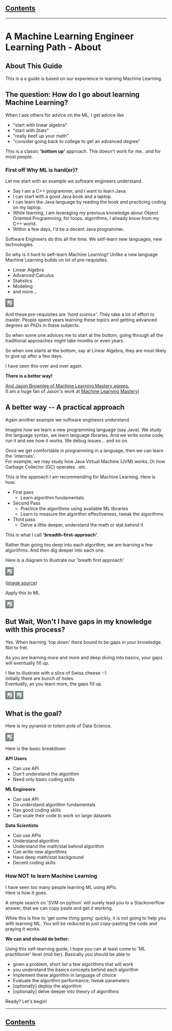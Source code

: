 <link rel='stylesheet' href='assets/css/main.css'/>

## [Contents](contents.md)
---

# A Machine Learning Engineer Learning Path - About

## About This Guide
This is a a guide is based on our experience in learning Machine Learning.


## The question: How do I go about learning Machine Learning?
When I ask others for advice on the ML, I get advice like
- "start with linear algebra"
- "start with Stats"
- "really beef up your math"
- "consider going back to college to get an advanced degree"    

This is a classic **'bottom up'** approach.
This doesn't work for me.. and for most people.

### First off Why ML is hard(er)?
Let me start with an example we software engineers understand.

- Say I am a C++ programmer, and I want to learn Java.
- I can start with a good Java book and a laptop.
- I can learn the Java language by reading the book and practicing coding on my laptop.
- While learning, I am leveraging  my previous knowledge about Object Oriented Programming, for loops, algorithms, I already know from my C++ world.
- Within a few days, I'd be a decent Java programmer.

Software Engineers do this all the time.  We self-learn new languages, new technologies.

So why is it hard to self-learn Machine Learning?
Unlike a new language  Machine Learning builds on lot of pre-requisites.
- Linear Algebra
- Advanced Calculus
- Statistics
- Modeling
- and more...


<img src="assets/images/ml-learning-bottom-up.png" style="border: 5px solid grey ; max-width:100%;" />


And these pre-requisites are *'hard science'*.  They take a lot of effort to master.  People spend years learning these topics and getting advanced degrees an PhDs in these subjects.

So when some one advices me to start at the bottom, going through all the traditional approaches might take months or even years.

So when one starts at the bottom, say at Linear Algebra, they are most likely to give up after a few days.

I have seen this over and over again.

**There is a better way!**

[And Jason Brownlee of Machine Learning Mastery agrees.](https://machinelearningmastery.com/machine-learning-for-programmers/)  
(I am a huge fan of Jason's work at [Machine Learning Mastery](https://machinelearningmastery.com/))

## A better way -- A practical approach
Again another example we software engineers understand.

Imagine how we learn a new programming language (say Java).
We study the language syntax,  we learn language libraries.
And we write some code, run it and see how it works.
We debug issues... and so on.

Once we get comfortable in programming in a language,  then we can learn the 'internals'.  
For example, we may study how Java Virtual Machine (JVM) works.  Or how Garbage Collector (GC) operates ..etc.

This is the approach I am recommending for Machine Learning.
Here is how:

* First pass
    * Learn algorithm fundamentals
* Second Pass
    * Practice the algorithms using available ML libraries
    * Learn to measure the algorithm effectiveness, tweak the algorithms
* Third pass
    * Delve a little deeper, understand the math or stat behind it

This is what I call **'breadth-first-approach'**.  

Rather than going too deep into each algorithm, we are learning a few algorithms.  And then dig deeper into each one.

Here is a diagram to illustrate our 'breath first approach'

<img src="assets/images/breadth-first.jpg" style="border: 5px solid grey ; max-width:100%;" />


([image source](https://medium.com/basecs/breaking-down-breadth-first-search-cebe696709d9))


Apply this to ML

<img src="assets/images/learning-ML-breadth-first.png" style="border: 5px solid grey ; max-width:100%;" />


## But Wait, Won't I have gaps in my knowledge with this process?
Yes.  When learning 'top down'  there bound to be gaps in your knowledge.  Not to fret.  

As you are learning more and more and deep diving into basics, your gaps will eventually fill up.

I like to illustrate with a slice of Swiss cheese :-)  
Initially there are bunch of holes.  
Eventually, as you learn more, the gaps fill up.  

<img src="assets/images/cheese-1.png" style="border: 5px solid grey ; max-width:100%;" />   


<img src="assets/images/cheese-2.png" style="border: 5px solid grey ; max-width:100%;" />



## What is the goal?

Here is my pyramid or totem pole of Data Science.

<img src="assets/images/data-science-totem-pole.png" style="border: 5px solid grey ; max-width:100%;" />

Here is the basic breakdown

**API Users**
- Can use API
- Don't understand the algorithm
- Need only basic coding skills

**ML Engineers**
- Can use API
- Do understand algorithm fundamentals
- Has good coding skills
- Can scale their code to work on large datasets

**Data Scientists**
- Can use APIs
- Understand algorithm
- Understand the math/stat behind algorithm
- Can write new algorithms
- Have deep math/stat background
- Decent coding skills


### How NOT to learn Machine Learning
I have seen too many people learning ML using APIs.  
Here is how it goes.

A simple search on 'SVM on python'  will surely lead you to a Stackoverflow answer, that we can copy paste and get it working.  

While this is fine to 'get some thing going' quickly,  it is not going to help you with learning ML.  You will be reduced to just copy-pasting the code and praying it works.

**We can and should do better:**

Using this self-learning guide, I hope you can at least come to 'ML practitioner' level (mid tier).
Basically you should be able to
- given a problem, short list a few algorithms that will work
- you understand the basics concepts behind each algorithm
- Implement these algorithm in language of choice
- Evaluate the algorithm performance, tweak parameters
- [optionally] deploy the algorithm
- [optionally] delve deeper into theory of algorithms

Ready?
Let's begin!

---
## [Contents](contents.md)
